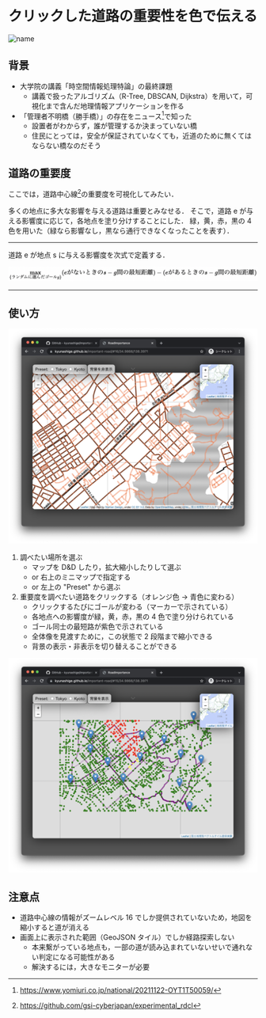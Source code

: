 # クリックした道路の重要性を色で伝える

![name](https://img.shields.io/badge/時空間情報処理特論-blue.svg)

## 背景

-   大学院の講義「時空間情報処理特論」の最終課題
    -   講義で扱ったアルゴリズム（R-Tree, DBSCAN, Dijkstra）を用いて，可視化まで含んだ地理情報アプリケーションを作る
-   「管理者不明橋（勝手橋）」の存在をニュース[^1]で知った
    -   設置者がわからず，誰が管理するか決まっていない橋
    -   住民にとっては，安全が保証されていなくても，近道のために無くてはならない橋なのだそう

[^1]: https://www.yomiuri.co.jp/national/20211122-OYT1T50059/

## 道路の重要度

ここでは，道路中心線[^2]の重要度を可視化してみたい．

多くの地点に多大な影響を与える道路は重要とみなせる．
そこで，道路 e が与える影響度に応じて，各地点を塗り分けすることにした．
緑，黄，赤，黒の 4 色を用いた（緑なら影響なし，黒なら通行できなくなったことを表す）．

---

道路 e が地点 s に与える影響度を次式で定義する．

![影響度](image/impact.png)

<!-- $$\max_{\{ランダムに選んだゴール g\}} (e がないときの s\mathrm{-}g 間の最短距離) - (e があるときの s\mathrm{-}g 間の最短距離)$$ -->

---

[^2]: https://github.com/gsi-cyberjapan/experimental_rdcl

## 使い方

![影響度](image/startup.png)

1. 調べたい場所を選ぶ
    - マップを D&D したり，拡大縮小したりして選ぶ
    - or 右上のミニマップで指定する
    - or 左上の "Preset" から選ぶ
2. 重要度を調べたい道路をクリックする（オレンジ色 -> 青色に変わる）
    - クリックするたびにゴールが変わる（マーカーで示されている）
    - 各地点への影響度が緑，黄，赤，黒の 4 色で塗り分けられている
    - ゴール同士の最短路が紫色で示されている
    - 全体像を見渡すために，この状態で 2 段階まで縮小できる
    - 背景の表示・非表示を切り替えることができる

![1段階縮小 + 背景を非表示](image/result.png)

## 注意点

-   道路中心線の情報がズームレベル 16 でしか提供されていないため，地図を縮小すると道が消える
-   画面上に表示された範囲（GeoJSON タイル）でしか経路探索しない
    -   本来繋がっている地点も，一部の道が読み込まれていないせいで通れない判定になる可能性がある
    -   解決するには，大きなモニターが必要
